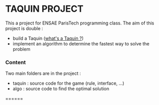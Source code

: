 # TAQUIN PROJECT

This a project for ENSAE ParisTech programming class. The aim of this project is double : 
* build a Taquin ([what's a Taquin ?](http://en.wikipedia.org/wiki/15_puzzle))
* implement an algorithm to determine the fastest way to solve the problem

### Content

Two main folders are in the project :
* taquin : source code for the game (rule, interface, ...)
* algo : source code to find the optimal solution

======